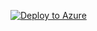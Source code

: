 <!-- https://learn.microsoft.com/en-us/azure/azure-resource-manager/templates/deploy-to-azure-button -->

[![Deploy to Azure](https://aka.ms/deploytoazurebutton)](../raw/.prereqs/AA-provision-infrastructure/testingoutazuredeploy.json)